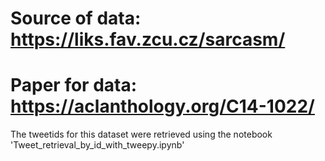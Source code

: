 
# Source of data: https://liks.fav.zcu.cz/sarcasm/
# Paper for data: https://aclanthology.org/C14-1022/

The tweetids for this dataset were retrieved using the notebook 'Tweet_retrieval_by_id_with_tweepy.ipynb'